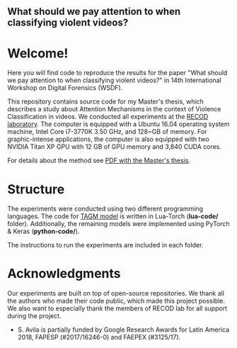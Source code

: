 What should we pay attention to when classifying violent videos?
------------------------------------------------------------


# Welcome!
Here you will find code to reproduce the results for the paper "What should we pay attention to when classifying violent videos?" in 14th International Workshop on Digital Forensics (WSDF).

This repository contains source code for my Master's thesis, which describes a study about Attention Mechanisms in the context of Violence Classification in videos. We conducted all experiments at the [RECOD laboratory](https://recodbr.wordpress.com). The computer is equipped with a Ubuntu 16.04 operating system machine, Intel Core i7-3770K 3.50 GHz, and 128~GB of memory. For graphic-intense applications, the computer is also equipped with two NVIDIA Titan XP GPU with 12 GB of GPU memory and 3,840 CUDA cores. 

For details about the method see [PDF with the Master's thesis](https://drive.google.com/file/d/1SfwYSlannkKXnHxuOlJodt2baYoow6-g/view?usp=sharing).


# Structure
The experiments were conducted using two different programming languages. The code for [TAGM model](https://openaccess.thecvf.com/content_cvpr_2017/html/Pei_Temporal_Attention-Gated_Model_CVPR_2017_paper.html) is written in Lua-Torch (**lua-code/** folder). Additionally, the remaining models were implemented using PyTorch & Keras (**python-code/**).

The instructions to run the experiments are included in each folder.

# Acknowledgments
Our experiments are built on top of open-source repositories. We thank all the authors who made their code public, which made this project possible. We also want to especially thank the members of RECOD lab for all support during the project. 

* S. Avila is partially funded by Google Research Awards for Latin America 2018, FAPESP (\#2017/16246-0) and FAEPEX (\#3125/17).